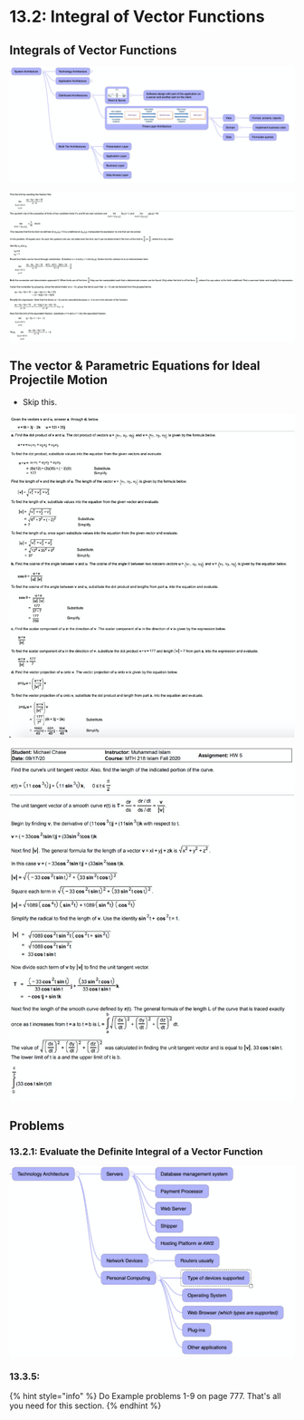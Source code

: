 # 13.2: Integral of Vector Functions

## Integrals of Vector Functions

![](<../../../../.gitbook/assets/image (342).png>)

![](<../../../../.gitbook/assets/image (315).png>)

## The vector & Parametric Equations for Ideal Projectile Motion

* Skip this.

![](<../../../../.gitbook/assets/image (264).png>)

![](<../../../../.gitbook/assets/image (310).png>)

## Problems

### 13.2.1: Evaluate the Definite Integral of a Vector Function

![](<../../../../.gitbook/assets/image (340).png>)

### 13.3.5:&#x20;















{% hint style="info" %}
Do Example problems 1-9 on page 777. That's all you need for this section.
{% endhint %}





